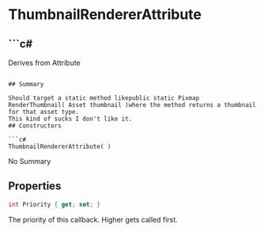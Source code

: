 # ThumbnailRendererAttribute

## ```c#
Derives from Attribute
```

## Summary

Should target a static method likepublic static Pixmap RenderThumbnail( Asset thumbnail )where the method returns a thumbnail for that asset type.
This kind of sucks I don't like it.
## Constructors

```c#
ThumbnailRendererAttribute( ) 
```
No Summary
## Properties

```c#
int Priority { get; set; } 
```
The priority of this callback. Higher gets called first.
